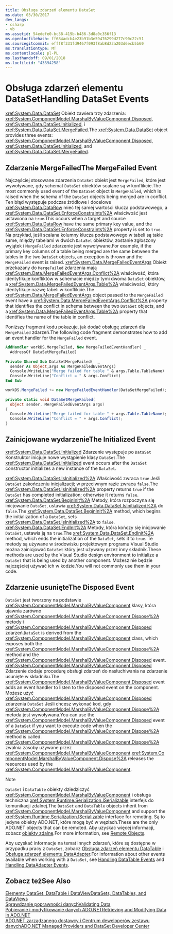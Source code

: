 ```yaml
---
title: Obsługa zdarzeń elementu DataSet
ms.date: 03/30/2017
dev_langs:
- csharp
- vb
ms.assetid: 54edefe0-bc38-419b-b486-3d8a0c356f13
ms.openlocfilehash: ff684adcb4e23b91b3e59476299d277c90c22c51
ms.sourcegitcommit: efff8f331fd9467f093f8ab8d23a203d6ecb5b60
ms.translationtype: MT
ms.contentlocale: pl-PL
ms.lasthandoff: 09/01/2018
ms.locfileid: "43394258"
---
```

# <a name="handling-dataset-events"></a><span data-ttu-id="d8fb5-102">Obsługa zdarzeń elementu DataSet</span><span class="sxs-lookup"><span data-stu-id="d8fb5-102">Handling DataSet Events</span></span>
<span data-ttu-id="d8fb5-103"><xref:System.Data.DataSet> Obiekt zawiera trzy zdarzenia: <xref:System.ComponentModel.MarshalByValueComponent.Disposed>, <xref:System.Data.DataSet.Initialized>, i <xref:System.Data.DataSet.MergeFailed>.</span><span class="sxs-lookup"><span data-stu-id="d8fb5-103">The <xref:System.Data.DataSet> object provides three events: <xref:System.ComponentModel.MarshalByValueComponent.Disposed>, <xref:System.Data.DataSet.Initialized>, and <xref:System.Data.DataSet.MergeFailed>.</span></span>  
  
## <a name="the-mergefailed-event"></a><span data-ttu-id="d8fb5-104">Zdarzenie MergeFailed</span><span class="sxs-lookup"><span data-stu-id="d8fb5-104">The MergeFailed Event</span></span>  
 <span data-ttu-id="d8fb5-105">Najczęściej stosowane zdarzenia `DataSet` obiekt jest `MergeFailed`, które jest wywoływane, gdy schemat `DataSet` obiektów scalane są w konflikcie.</span><span class="sxs-lookup"><span data-stu-id="d8fb5-105">The most commonly used event of the `DataSet` object is `MergeFailed`, which is raised when the schema of the `DataSet` objects being merged are in conflict.</span></span> <span data-ttu-id="d8fb5-106">Ten błąd występuje podczas źródłowe i docelowe <xref:System.Data.DataRow> mieć tej samej wartości klucza podstawowego, a <xref:System.Data.DataSet.EnforceConstraints%2A> właściwość jest ustawiona na `true`.</span><span class="sxs-lookup"><span data-stu-id="d8fb5-106">This occurs when a target and source <xref:System.Data.DataRow> have the same primary key value, and the <xref:System.Data.DataSet.EnforceConstraints%2A> property is set to `true`.</span></span> <span data-ttu-id="d8fb5-107">Na przykład, jeśli scalana kolumny klucza podstawowego w tabeli są takie same, między tabelami w dwóch `DataSet` obiektów, zostanie zgłoszony wyjątek i `MergeFailed` zdarzenie jest wywoływane.</span><span class="sxs-lookup"><span data-stu-id="d8fb5-107">For example, if the primary key columns of a table being merged are the same between the tables in the two `DataSet` objects, an exception is thrown and the `MergeFailed` event is raised.</span></span> <span data-ttu-id="d8fb5-108"><xref:System.Data.MergeFailedEventArgs> Obiekt przekazany do `MergeFailed` zdarzenia mają <xref:System.Data.MergeFailedEventArgs.Conflict%2A> właściwość, która identyfikuje konfliktów w schemacie między tymi dwoma `DataSet` obiektów, a <xref:System.Data.MergeFailedEventArgs.Table%2A> właściwości, który identyfikuje nazwę tabeli w konflikcie.</span><span class="sxs-lookup"><span data-stu-id="d8fb5-108">The <xref:System.Data.MergeFailedEventArgs> object passed to the `MergeFailed` event have a <xref:System.Data.MergeFailedEventArgs.Conflict%2A> property that identifies the conflict in schema between the two `DataSet` objects, and a <xref:System.Data.MergeFailedEventArgs.Table%2A> property that identifies the name of the table in conflict.</span></span>  
  
 <span data-ttu-id="d8fb5-109">Poniższy fragment kodu pokazuje, jak dodać obsługę zdarzeń dla `MergeFailed` zdarzeń.</span><span class="sxs-lookup"><span data-stu-id="d8fb5-109">The following code fragment demonstrates how to add an event handler for the `MergeFailed` event.</span></span>  
  
```vb  
AddHandler workDS.MergeFailed, New MergeFailedEventHandler( _  
  AddressOf DataSetMergeFailed)  
  
Private Shared Sub DataSetMergeFailed(  _  
  sender As Object,args As MergeFailedEventArgs)  
  Console.WriteLine("Merge failed for table " & args.Table.TableName)  
  Console.WriteLine("Conflict = " & args.Conflict)  
End Sub  
```  
  
```csharp  
workDS.MergeFailed += new MergeFailedEventHandler(DataSetMergeFailed);  
  
private static void DataSetMergeFailed(  
  object sender, MergeFailedEventArgs args)  
{  
  Console.WriteLine("Merge failed for table " + args.Table.TableName);  
  Console.WriteLine("Conflict = " + args.Conflict);  
}  
```  
  
## <a name="the-initialized-event"></a><span data-ttu-id="d8fb5-110">Zainicjowane wydarzenie</span><span class="sxs-lookup"><span data-stu-id="d8fb5-110">The Initialized Event</span></span>  
 <span data-ttu-id="d8fb5-111"><xref:System.Data.DataSet.Initialized> Zdarzenie występuje po `DataSet` Konstruktor inicjuje nowe wystąpienie klasy `DataSet`.</span><span class="sxs-lookup"><span data-stu-id="d8fb5-111">The <xref:System.Data.DataSet.Initialized> event occurs after the `DataSet` constructor initializes a new instance of the `DataSet`.</span></span>  
  
 <span data-ttu-id="d8fb5-112"><xref:System.Data.DataSet.IsInitialized%2A> Właściwość zwraca `true` Jeśli `DataSet` zakończeniu inicjalizacji; w przeciwnym razie zwraca `false`.</span><span class="sxs-lookup"><span data-stu-id="d8fb5-112">The <xref:System.Data.DataSet.IsInitialized%2A> property returns `true` if the `DataSet` has completed initialization; otherwise it returns `false`.</span></span> <span data-ttu-id="d8fb5-113"><xref:System.Data.DataSet.BeginInit%2A> Metody, która rozpoczyna się inicjowanie `DataSet`, ustawia <xref:System.Data.DataSet.IsInitialized%2A> do `false`.</span><span class="sxs-lookup"><span data-stu-id="d8fb5-113">The <xref:System.Data.DataSet.BeginInit%2A> method, which begins the initialization of a `DataSet`, sets <xref:System.Data.DataSet.IsInitialized%2A> to `false`.</span></span> <span data-ttu-id="d8fb5-114"><xref:System.Data.DataSet.EndInit%2A> Metody, która kończy się inicjowanie `DataSet`, ustawia ją na `true`.</span><span class="sxs-lookup"><span data-stu-id="d8fb5-114">The <xref:System.Data.DataSet.EndInit%2A> method, which ends the initialization of the `DataSet`, sets it to `true`.</span></span> <span data-ttu-id="d8fb5-115">Te metody są używane w środowisku projektowym programu Visual Studio można zainicjować `DataSet` który jest używany przez inny składnik.</span><span class="sxs-lookup"><span data-stu-id="d8fb5-115">These methods are used by the Visual Studio design environment to initialize a `DataSet` that is being used by another component.</span></span> <span data-ttu-id="d8fb5-116">Możesz nie będzie najczęściej używać ich w kodzie.</span><span class="sxs-lookup"><span data-stu-id="d8fb5-116">You will not commonly use them in your code.</span></span>  
  
## <a name="the-disposed-event"></a><span data-ttu-id="d8fb5-117">Zdarzenie usunięte</span><span class="sxs-lookup"><span data-stu-id="d8fb5-117">The Disposed Event</span></span>  
 <span data-ttu-id="d8fb5-118">`DataSet` jest tworzony na podstawie <xref:System.ComponentModel.MarshalByValueComponent> klasy, która ujawnia zarówno <xref:System.ComponentModel.MarshalByValueComponent.Dispose%2A> metody i <xref:System.ComponentModel.MarshalByValueComponent.Disposed> zdarzeń.</span><span class="sxs-lookup"><span data-stu-id="d8fb5-118">`DataSet` is derived from the <xref:System.ComponentModel.MarshalByValueComponent> class, which exposes both the <xref:System.ComponentModel.MarshalByValueComponent.Dispose%2A> method and the <xref:System.ComponentModel.MarshalByValueComponent.Disposed> event.</span></span> <span data-ttu-id="d8fb5-119"><xref:System.ComponentModel.MarshalByValueComponent.Disposed> Zdarzenie dodaje procedurę obsługi zdarzeń do nasłuchiwania na zdarzenie usunięte w składniku.</span><span class="sxs-lookup"><span data-stu-id="d8fb5-119">The <xref:System.ComponentModel.MarshalByValueComponent.Disposed> event adds an event handler to listen to the disposed event on the component.</span></span> <span data-ttu-id="d8fb5-120">Możesz użyć <xref:System.ComponentModel.MarshalByValueComponent.Disposed> zdarzenia `DataSet` Jeśli chcesz wykonać kod, gdy <xref:System.ComponentModel.MarshalByValueComponent.Dispose%2A> metoda jest wywoływana.</span><span class="sxs-lookup"><span data-stu-id="d8fb5-120">You can use the <xref:System.ComponentModel.MarshalByValueComponent.Disposed> event of a `DataSet` if you want to execute code when the <xref:System.ComponentModel.MarshalByValueComponent.Dispose%2A> method is called.</span></span> <span data-ttu-id="d8fb5-121"><xref:System.ComponentModel.MarshalByValueComponent.Dispose%2A> zwalnia zasoby używane przez <xref:System.ComponentModel.MarshalByValueComponent>.</span><span class="sxs-lookup"><span data-stu-id="d8fb5-121"><xref:System.ComponentModel.MarshalByValueComponent.Dispose%2A> releases the resources used by the <xref:System.ComponentModel.MarshalByValueComponent>.</span></span>  
  
> [!NOTE]
>  <span data-ttu-id="d8fb5-122">`DataSet` i `DataTable` obiekty dziedziczyć <xref:System.ComponentModel.MarshalByValueComponent> i obsługa techniczna <xref:System.Runtime.Serialization.ISerializable> interfejs do komunikacji zdalnej.</span><span class="sxs-lookup"><span data-stu-id="d8fb5-122">The `DataSet` and `DataTable` objects inherit from <xref:System.ComponentModel.MarshalByValueComponent> and support the <xref:System.Runtime.Serialization.ISerializable> interface for remoting.</span></span> <span data-ttu-id="d8fb5-123">Są to jedyne obiekty ADO.NET, które mogą być w węzłach.</span><span class="sxs-lookup"><span data-stu-id="d8fb5-123">These are the only ADO.NET objects that can be remoted.</span></span> <span data-ttu-id="d8fb5-124">Aby uzyskać więcej informacji, zobacz [obiekty zdalne](https://msdn.microsoft.com/library/515686e6-0a8d-42f7-8188-73abede57c58).</span><span class="sxs-lookup"><span data-stu-id="d8fb5-124">For more information, see [Remote Objects](https://msdn.microsoft.com/library/515686e6-0a8d-42f7-8188-73abede57c58).</span></span>  
  
 <span data-ttu-id="d8fb5-125">Aby uzyskać informacje na temat innych zdarzeń, które są dostępne w przypadku pracy z `DataSet`, zobacz [Obsługa zdarzeń elementu DataTable](../../../../../docs/framework/data/adonet/dataset-datatable-dataview/handling-datatable-events.md) i [Obsługa zdarzeń elementu DataAdapter](../../../../../docs/framework/data/adonet/handling-dataadapter-events.md).</span><span class="sxs-lookup"><span data-stu-id="d8fb5-125">For information about other events available when working with a `DataSet`, see [Handling DataTable Events](../../../../../docs/framework/data/adonet/dataset-datatable-dataview/handling-datatable-events.md) and [Handling DataAdapter Events](../../../../../docs/framework/data/adonet/handling-dataadapter-events.md).</span></span>  
  
## <a name="see-also"></a><span data-ttu-id="d8fb5-126">Zobacz też</span><span class="sxs-lookup"><span data-stu-id="d8fb5-126">See Also</span></span>  
 [<span data-ttu-id="d8fb5-127">Elementy DataSet, DataTable i DataView</span><span class="sxs-lookup"><span data-stu-id="d8fb5-127">DataSets, DataTables, and DataViews</span></span>](../../../../../docs/framework/data/adonet/dataset-datatable-dataview/index.md)  
 [<span data-ttu-id="d8fb5-128">Sprawdzanie poprawności danych</span><span class="sxs-lookup"><span data-stu-id="d8fb5-128">Validating Data</span></span>](https://msdn.microsoft.com/library/b3a9ee4e-5d4d-4411-9c56-c811f2b4ee7e)  
 [<span data-ttu-id="d8fb5-129">Pobieranie i modyfikowanie danych ADO.NET</span><span class="sxs-lookup"><span data-stu-id="d8fb5-129">Retrieving and Modifying Data in ADO.NET</span></span>](../../../../../docs/framework/data/adonet/retrieving-and-modifying-data.md)  
 [<span data-ttu-id="d8fb5-130">ADO.NET zarządzanego dostawcy i Centrum deweloperów zestawu danych</span><span class="sxs-lookup"><span data-stu-id="d8fb5-130">ADO.NET Managed Providers and DataSet Developer Center</span></span>](https://go.microsoft.com/fwlink/?LinkId=217917)
